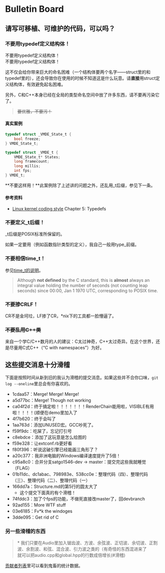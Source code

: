 Bulletin Board
==============

请写可移植、可维护的代码，可以吗？
----------------------------------

### 不要用typedef定义结构体！

不要用typedef定义结构体！<br>
不要用typedef定义结构体！

这不仅会给你带来巨大的命名困难（一个结构体要两个名字——struct里的和typedef里的），还会导致你在使用的时候不知道这是什么玩意。请**直接**用struct定义结构体，有效避免起名困难。

另外，C和C++本身已经在全局的类型命名空间中放了许多东西，请不要再污染它了。

> ~~要优雅，不要污！~~

#### 真实案例

```c
typedef struct _VMDE_State_t {
	bool freeze;
} VMDE_State_t;

typedef struct _VMDE_t {
	VMDE_State_t* States;
	long framecount;
	long millis;
	int fps;
} VMDE_t;
```

**不要这样用！**此案例除了上述讲的问题之外，还乱用_t后缀，参见下一条。

#### 参考资料

 + [Linux kernel coding style] Chapter 5: Typedefs

### 不要定义_t后缀！

_t后缀是POSIX标准所保留的。

如果一定要用（例如函数指针类型的定义），我自己一般用type_前缀。

### 不要相信time_t！

参见[time_t的说明](http://en.cppreference.com/w/c/chrono/time_t)。

> Although **not defined** by the C standard, this is **almost** always an integral value holding the number of seconds (not counting leap seconds) since 00:00, Jan 1 1970 UTC, corresponding to POSIX time.

[Linux kernel coding style]: https://www.kernel.org/doc/Documentation/CodingStyle

### 不要掺CRLF！

CR不是金坷垃，LF掺了CR，*nix下的工具都一脸懵逼了。

### ~~不要乱用C++类~~

来自一个学C/C++数月的人的建议：C太过神奇，C++太过奇异。在这个世界，还是尽量用C式C++（“C with namespaces”）为好。

这些提交消息十分滑稽
--------------------

下面是按照时间从新到旧的我认为滑稽的提交消息。如果这些并不合你口味，`git log --oneline`里总会有你喜欢的。

 - 1cdaa57：Merge! Merge! Merge!
 - a5d77bc：Merge! Though not working
 - ca04f2d：终于搞定啦！！！！！！！RenderChain能用啦，VISIBLE有用啦！！！！(顺便在demo里加入了
 - 4f7b620：终于会叫了
 - 1aa763d：添加UNUSED宏。GCC吵死了。
 - f59f9dc：吃屎了，忘记打引号
 - c8ebdce：添加了这玩意是怎么绘图的
 - f59e328：让extconf.rb更好看
 - f80f396：听说这破引擎已经能画三角形了？
 - a20c377：我非洲电脑的Windows编译速度提升了5倍！
 - c95a8c0：合并分支satgo1546-dev → master：提交完这些我就睡觉（FLAG）
 - 01b11dc、dc1abac、798983e、538cc0e：整理代码（四）、整理代码（三）、整理代码（二）、整理代码（一）
 - 166dd7a：Structure.md的第5行的圆太大了
     - 这个提交下面真的有个滑稽！
 - 74fddc3：加了个fps的功能，不做死直接改master了，回devbranch
 - 92ad155：More WTF stuff
 - 03e6185：Fv*k the windoges
 - 3dde095：Get rid of C

### 另一些滑稽的东西

> \* 我们只要在Audio里加入锯齿波、方波、余弦波、正切波、余切波、正割波、余割波、和弦、混合波、引力波之类的（有奇怪的东西混进来了<br />
> 就可以把audio.cpp和global.hpp的行数成倍增长(#滑稽)

[贡献者列表](https://github.com/IcebergOS/VM-76/graphs/contributors)里可以看到鬼畜的统计数据。
